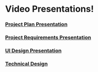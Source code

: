 # Video Presentations!

### [Project Plan Presentation](https://www.loom.com/share/dac0e43038c74986969d909b218a8955)

### [Project Requirements Presentation](https://www.loom.com/share/540c7faadac54c5d98cbf22ddf56462f?sid=e0a85774-c63d-4934-a0eb-d3d6d4350a49)

### [UI Design Presentation](https://www.loom.com/share/89ee5ea150734d0e97ee7eb76776115c?sid=3479c783-6e31-4c57-bd88-73602ab56378)


### [Technical Design](https://www.loom.com/share/acd6f2f6bbf84abda5d4f33d34490bae?sid=cc4916fd-d416-4047-b0ff-c7400d6e96c9)


